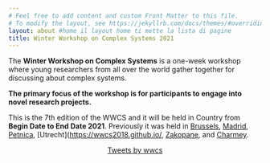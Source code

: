 ```yaml
---
# Feel free to add content and custom Front Matter to this file.
# To modify the layout, see https://jekyllrb.com/docs/themes/#overriding-theme-defaults
layout: about #home il layout home ti mette la lista di pagine
title: Winter Workshop on Complex Systems 2021
---
```

The **Winter Workshop on Complex Systems** is a one-week workshop where young researchers from all over the world gather together for discussing about complex systems.

**The primary focus of the workshop is for participants to engage into novel research projects.**

This is the 7th edition of the WWCS and it will be held in Country from **Begin Date to End Date 2021**.
Previously it was held in [Brussels](https://ai.vub.ac.be/complexity/), [Madrid](http://wwcs2016.altervista.org/wwcswordyversion/?doing_wp_cron=1557075926.8519909381866455078125), [Petnica](https://wwcs2017ed.wixsite.com/wwcs), [Utrecht](https://wwcs2018.github.io/, [Zakopane](http://wwcs2019.org), and [Charmey](https://wwcs2020.github.io/).


<center>
<a class="twitter-timeline" data-width="300" data-height="550" href="https://twitter.com/winter_complex">Tweets by wwcs</a> <script async src="https://platform.twitter.com/widgets.js" charset="utf-8"></script> </center>
